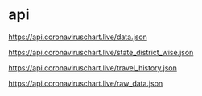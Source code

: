 # api

https://api.coronaviruschart.live/data.json

https://api.coronaviruschart.live/state_district_wise.json

https://api.coronaviruschart.live/travel_history.json

https://api.coronaviruschart.live/raw_data.json

